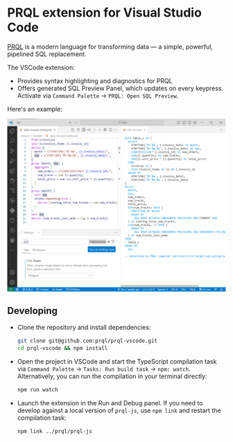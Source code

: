 # PRQL extension for Visual Studio Code

[PRQL](https://prql-lang.org/) is a modern language for transforming data — a simple, powerful, pipelined SQL replacement.

The VSCode extension:

- Provides syntax highlighting and diagnostics for PRQL
- Offers generated SQL Preview Panel, which updates on every keypress. Activate
  via `Command Palette` -> `PRQL: Open SQL Preview`.

Here's an example:

![PRQL Syntax Highlighting](https://github.com/PRQL/prql-vscode/blob/main/docs/images/prql-vscode.png?raw=true)

## Developing

- Clone the repository and install dependencies:

  ```sh
  git clone git@github.com:prql/prql-vscode.git
  cd prql-vscode && npm install
  ```

- Open the project in VSCode and start the TypeScript compilation task via
  `Command Palette` -> `Tasks: Run build task` -> `npm: watch`. Alternatively,
  you can run the compilation in your terminal directly:

  ```sh
  npm run watch
  ```

- Launch the extension in the Run and Debug panel. If you need to develop
  against a local version of `prql-js`, use `npm link` and restart the
  compilation task:

  ```sh
  npm link ../prql/prql-js
  ```
